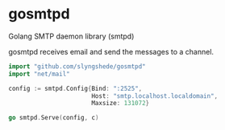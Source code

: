 gosmtpd
=======

Golang SMTP daemon library (smtpd)

gosmtpd receives email and send the messages to a channel. 

```go
import "github.com/slyngshede/gosmtpd"
import "net/mail"

config := smtpd.Config{Bind: ":2525",
                       Host: "smtp.localhost.localdomain",
                       Maxsize: 131072}

go smtpd.Serve(config, c)
```
